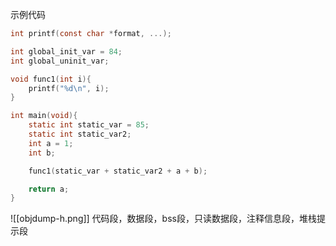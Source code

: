 示例代码
```c
int printf(const char *format, ...);

int global_init_var = 84;
int global_uninit_var;

void func1(int i){
    printf("%d\n", i);
}

int main(void){
    static int static_var = 85;
    static int static_var2;
    int a = 1;
    int b;

    func1(static_var + static_var2 + a + b);

    return a;
}
```


![[objdump-h.png]]
代码段，数据段，bss段，只读数据段，注释信息段，堆栈提示段